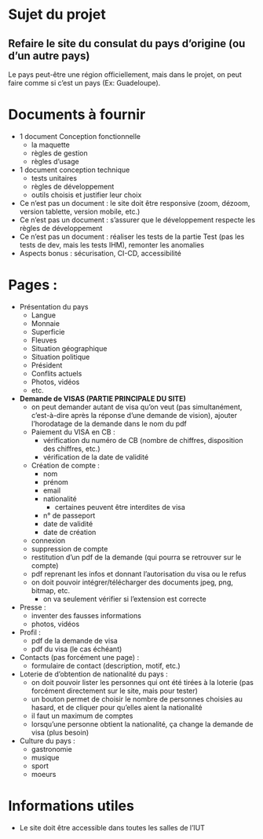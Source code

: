 # Sujet du projet

## Refaire le site du consulat du pays d’origine (ou d’un autre pays)

Le pays peut-être une région officiellement, mais dans le projet, on peut faire comme si c’est un pays (Ex: Guadeloupe).

# Documents à fournir

* 1 document Conception fonctionnelle  
  * la maquette  
  * règles de gestion  
  * règles d’usage  
* 1 document conception technique   
  * tests unitaires  
  * règles de développement  
  * outils choisis et justifier leur choix  
* Ce n’est pas un document : le site doit être responsive (zoom, dézoom, version tablette, version mobile, etc.)  
* Ce n’est pas un document : s’assurer que le développement respecte les règles de développement  
* Ce n’est pas un document : réaliser les tests de la partie Test (pas les tests de dev, mais les tests IHM), remonter les anomalies   
* Aspects bonus : sécurisation, CI-CD, accessibilité

# 

# Pages :

* Présentation du pays  
  * Langue  
  * Monnaie  
  * Superficie  
  * Fleuves  
  * Situation géographique  
  * Situation politique  
  * Président  
  * Conflits actuels  
  * Photos, vidéos  
  * etc.  
* **Demande de VISAS (PARTIE PRINCIPALE DU SITE)**  
  * on peut demander autant de visa qu’on veut (pas simultanément, c’est-à-dire après la réponse d’une demande de vision), ajouter l’horodatage de la demande dans le nom du pdf  
  * Paiement du VISA en CB :  
    * vérification du numéro de CB (nombre de chiffres, disposition des chiffres, etc.)  
    * vérification de la date de validité  
  * Création de compte :  
    * nom  
    * prénom  
    * email  
    * nationalité  
      * certaines peuvent être interdites de visa  
    * n° de passeport  
    * date de validité  
    * date de création  
  * connexion  
  * suppression de compte  
  * restitution d’un pdf de la demande (qui pourra se retrouver sur le compte)  
  * pdf reprenant les infos et donnant l’autorisation du visa ou le refus  
  * on doit pouvoir intégrer/télécharger des documents jpeg, png, bitmap, etc.  
    * on va seulement vérifier si l’extension est correcte  
* Presse :  
  * inventer des fausses informations  
  * photos, vidéos  
* Profil :  
  * pdf de la demande de visa  
  * pdf du visa (le cas échéant)  
* Contacts (pas forcément une page) :  
  * formulaire de contact (description, motif, etc.)  
* Loterie de d’obtention de nationalité du pays :  
  * on doit pouvoir lister les personnes qui ont été tirées à la loterie (pas forcément directement sur le site, mais pour tester)  
  * un bouton permet de choisir le nombre de personnes choisies au hasard, et de cliquer pour qu’elles aient la nationalité  
  * il faut un maximum de comptes  
  * lorsqu’une personne obtient la nationalité, ça change la demande de visa (plus besoin)  
* Culture du pays :  
  * gastronomie  
  * musique  
  * sport  
  * moeurs

# Informations utiles

* Le site doit être accessible dans toutes les salles de l’IUT